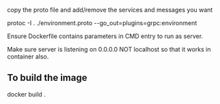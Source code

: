 copy the proto file and add/remove the services and messages you want

protoc -I . ./environment.proto --go_out=plugins=grpc:environment

Ensure Dockerfile contains parameters in CMD entry to run as server.

Make sure server is listening on 0.0.0.0 NOT localhost so that it works in container also.

## To build the image

docker build .
